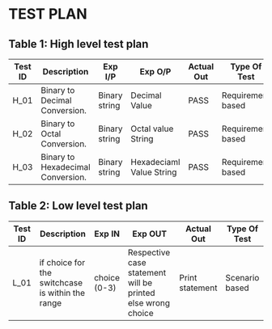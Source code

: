 # TEST PLAN

## Table 1: High level test plan

| **Test ID** | **Description**                                              | **Exp I/P**   | **Exp O/P** | **Actual Out** |**Type Of Test**  |    
|-------------|--------------------------------------------------------------|-------------- |-------------|----------------|------------------|
|  H_01       |Binary to Decimal Conversion.                                 |Binary string  |Decimal Value | PASS          |Requirement based |
|  H_02       |Binary to Octal Conversion.                                 |Binary string  |Octal value String | PASS          |Requirement based |
|  H_03       |Binary to Hexadecimal Conversion.                                 |Binary string  |Hexadeciaml Value String | PASS          |Requirement based |


## Table 2: Low level test plan

| **Test ID** | **Description**                                              | **Exp IN** | **Exp OUT** | **Actual Out** |**Type Of Test**  |    
|-------------|--------------------------------------------------------------|------------|-------------|----------------|------------------|
|  L_01       |if choice for the switchcase is within the range| choice (0-3)|Respective case statement will be printed else wrong choice|Print statement|Scenario based    |
